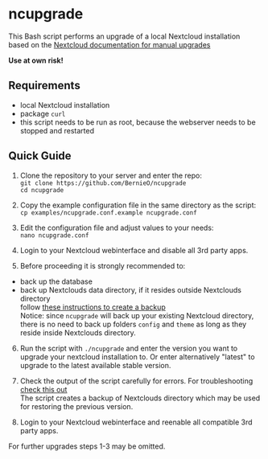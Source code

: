 # ncupgrade

This Bash script performs an upgrade of a local Nextcloud installation based on the [Nextcloud documentation for manual upgrades](https://github.com/nextcloud/documentation/blob/master/admin_manual/maintenance/manual_upgrade.rst#upgrade-manually)  

**Use at own risk!**  

## Requirements

- local Nextcloud installation  
- package `curl` 
- this script needs to be run as root, because the webserver needs to be stopped and restarted  

## Quick Guide

1. Clone the repository to your server and enter the repo:  
`git clone https://github.com/BernieO/ncupgrade`  
`cd ncupgrade`  

2. Copy the example configuration file in the same directory as the script:  
`cp examples/ncupgrade.conf.example ncupgrade.conf`  

3. Edit the configuration file and adjust values to your needs:  
`nano ncupgrade.conf`  

4. Login to your Nextcloud webinterface and disable all 3rd party apps.  

5. Before proceeding it is strongly recommended to:  
- back up the database  
- back up Nextclouds data directory, if it resides outside Nextclouds directory  
follow [these instructions to create a backup](https://github.com/nextcloud/documentation/blob/master/admin_manual/maintenance/backup.rst#backup)  
Notice: since `ncupgrade` will back up your existing Nextcloud directory, there is no need to back up folders `config` and `theme` as long as they reside inside Nextclouds directory.  

6. Run the script with `./ncupgrade` and enter the version you want to upgrade your nextcloud installation to. Or enter alternatively "latest" to upgrade to the latest available stable version.  

7. Check the output of the script carefully for errors. For troubleshooting [check this out](https://github.com/nextcloud/documentation/blob/master/admin_manual/maintenance/manual_upgrade.rst#troubleshooting)  
The script creates a backup of Nextclouds directory which may be used for restoring the previous version.  

8. Login to your Nextcloud webinterface and reenable all compatible 3rd party apps. 

For further upgrades steps 1-3 may be omitted.
